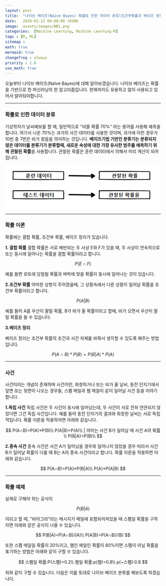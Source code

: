```yaml
---
layout: post
title:  "나이브 베이즈(Naive Bayes) 확률로 인한 데이터 분류(조건부확률과 베이즈 정리)"
date:   2020-02-11 09:00:00 +0300
image:  assets/images/NB1.png
categories:  [Machine Learning, Machine Learning-R]
tags : [R, ML]
sitemap :
math: true
mermaid: true
changefreq : always
priority : 1.0
use_math: true
---
```


오늘부터 나이브 베이즈(Naïve Bayes)에 대해 알아보겠습니다. 나이브 베이즈는 확률을 기반으로 한 머신러닝의 한 알고리즘입니다. 현재까지도 유용하고 많이 사용되고 있어서 알아둬야합니다. 

---------

### 확률로 인한 데이터 분류

기상학자가 날씨예보를 할 때, 일반적으로 "비올 확률 70%" 라는 용어를 사용해 예측을 합니다. 여기서 나온 70%는 과거의 사건 데이터를 사용한 것이며, 과거에 이런 경우가 10번 중 7번은 비가 왔음을 의미하는 것입니다. **베이즈기법 기반인 분류기는 분류되지 않은 데이터를 분류기가 분류할때, 새로운 속성에 대한 가장 유사한 범주를 예측하기 위해 관찰된 확률**을 사용합니다. 관찰된 확률은 훈련 데이터에서 의해서 미리 계산이 되어집니다. 

<center><img src="../assets//images/NB1.png" ></center>

---------

### 확률 이론

확률에는 결합 확률, 조건부 확률, 베이즈 정리가 있습니다. 

**1. 결합 확률**
결합 확률은 서로 배반되는 두 사상 E와 F가 있을 때, 두 사상이 연속적으로 또는 동시에 일어나는 확률을 결합 확률이라고 합니다. 


$$
P(E∩F)
$$

예를 들면 로또에 당첨될 확률과 벼락에 맞을 확률이 동시에 일어나는 것이 있습니다. 

**2.조건부 확률**
어떠한 상항이 주어졌을때, 그 상황속에서 다른 상황이 일어날 확률을 조건부 확률이라고 합니다.

$$
P(A|B)
$$

예를 들어 A를 우산이 팔릴 확률, B가 비가 올 확률이라고 할때, 비가 오면서 우산이 팔릴 확률을 들 수 있습니다.

**3.베이즈 정리**

베이즈 정리는 조건부 확률의 조건과 사건 자체를 바꿔서 생각할 수 있도록 해주는 방법입니다. 

$$
P(A∩B)*P(B)=P(B|A)*P(A) 
$$

---------

### 사건 

사건이라는 개념이 존재하며 사건이란, 화창하거나 또는 비가 올 날씨, 동전 던지기에서 앞면 또는 뒷면이 나오는 경우들, 스팸 메일과 햄 메일이 같이 일어날 사건 등을 이야기 합니다. 


**1.독립 사건**
독립 사건은 두 사건이 동시에 일어났는데, 두 사건이 서로 전혀 연관되지 않았다면 그건 독립 사건입니다. 예를 들어 동전 던지기의 결과와 화창한 날씨는 서로 독립적입니다. 확률 이론을 적용하자면 아래와 같습니다.

$$
P(A∩B)=P(A)*P(B)\\
P(A|B)=P(A)\\ | 의미는 사건 B가 일어날 때 사건 A의 확률 \\ 
P(B|A)=P(B)\\
$$


**2.종속 사건**
종속 사건은 사건 A가 일어났을 경우와 일어나지 않았을 경우 따라서 사건 B가 일어날 확률이 다를 때 B는 A의 종속 사건이라고 합니다. 확률 이론을 적용하면 아래와 같습니다.

$$
P(A∩B)=P(A)*P(B|A)\\
P(A)*P(A|B)
$$

---------

### 확률 예제

실제로 구해야 하는 공식이 

$$P( B | A )$$

이라고 할 때, "비아그라"라는 메시지가 메일에 포함되어져있을 때 스팸일 확률을 구하자면 아래와 같은 공식이 나올 수 있습니다. 

$$
P(B|A)=P(A∩B)/(A)\\
P(A|B)=P(A∩B)/(B)
$$

또한 스팸 메일일 확률이 20%이고, 햄인 메일인 확률이 80%이면 스팸이 아닐 확률을 표기하는 방법은 아래와 같이 구할 수 있습니다.

$$
스팸일 확률:P(스팸)=0.2\\
햄일 확률:p(햄)=0.8\\
p(~스팸):0.8
$$

위와 같이 구할 수 있습니다. 다음은 이를 토대로 나이브 베이즈 분류를 해보도록 하겠습니다.